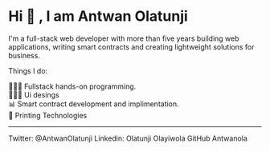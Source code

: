 # Hi 👋 , I am Antwan Olatunji


I'm a full-stack web developer with more than five years building web applications, writing smart contracts and creating lightweight solutions for business.

Things I do:

👨🏻‍💻    Fullstack hands-on programming.<br>
🧗🏻‍♂️    Ui desings<br>
📊   Smart contract development and implimentation.<br>
🌱  Printing Technologies<br>
<hr>

Twitter: @AntwanOlatunji Linkedin: Olatunji Olayiwola GitHub Antwanola

<!--
**Antwanola/Antwanola** I'm a software engineer with more than ten years building applications, leading teams, promoting devops culture and lightweight agile methodologies. I have a passion for blockchain, distributed systems, decentralized finance, graphql, real-time web and mobile.

Here are some ideas to get you started:

- 🔭 I’m currently working on ...
- 🌱 I’m currently learning ...
- 👯 I’m looking to collaborate on ...
- 🤔 I’m looking for help with ...
- 💬 Ask me about ...
- 📫 How to reach me: ...
- 😄 Pronouns: ...
- ⚡ Fun fact: ...
-->
